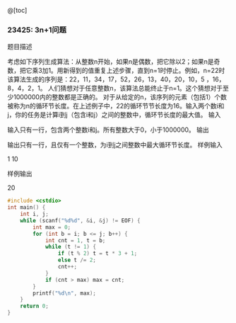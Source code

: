 @[toc]
### 23425: 3n+1问题
题目描述

考虑如下序列生成算法：从整数n开始，如果n是偶数，把它除以2；如果n是奇数，把它乘3加1。用新得到的值重复上述步骤，直到n=1时停止。例如，n=22时该算法生成的序列是：22，11，34，17，52，26，13，40，20，10，5 ，16，8，4，2，1。
人们猜想对于任意整数n，该算法总能终止于n=1。这个猜想对于至少1000000内的整数都是正确的。
对于从给定的n，该序列的元素（包括1）个数被称为n的循环节长度。在上述例子中，22的循环节节长度为16。输入两个数i和j，你的任务是计算i到j（包含i和j）之间的整数中，循环节长度的最大值。
输入

输入只有一行，包含两个整数i和j。所有整数大于0，小于1000000。
输出

输出只有一行，且仅有一个整数，为i到j之间整数中最大循环节长度。
样例输入

1 10

样例输出

20
```c
#include <cstdio>
int main() {
    int i, j;
    while (scanf("%d%d", &i, &j) != EOF) {
    	int max = 0;
        for (int b = i; b <= j; b++) {
        	int cnt = 1, t = b;
			while (t != 1) {
	            if (t % 2) t = t * 3 + 1;
	            else t /= 2;
	            cnt++;
 		    }
 		    if (cnt > max) max = cnt;
		}
        printf("%d\n", max);
    }
    return 0;
}
```
